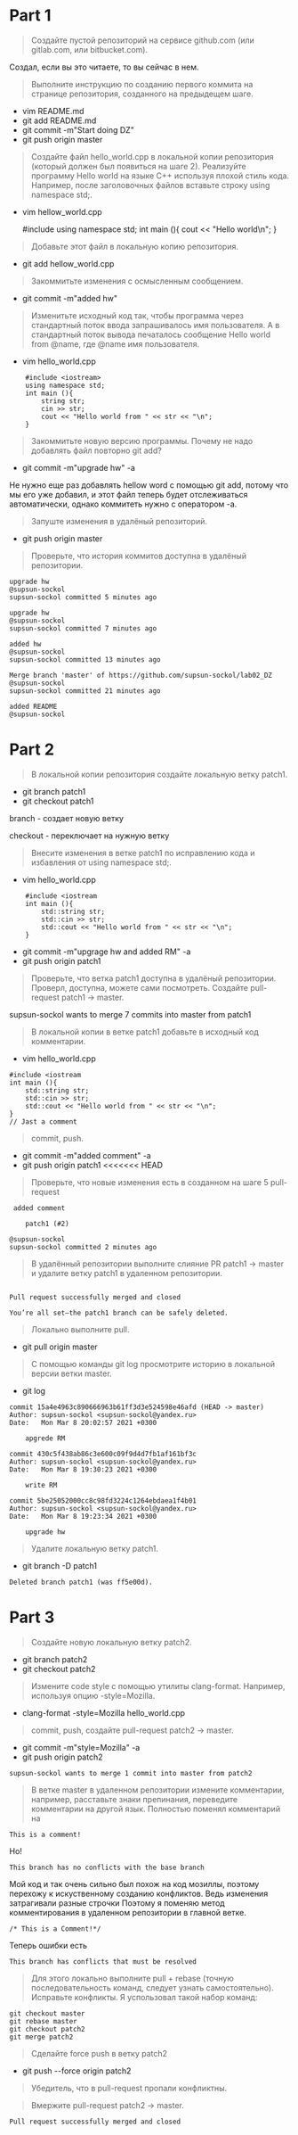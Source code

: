 # Part 1

> Создайте пустой репозиторий на сервисе github.com (или gitlab.com, или bitbucket.com).

Создал, если вы это читаете, то вы сейчас в нем.

> Выполните инструкцию по созданию первого коммита на странице репозитория, созданного на предыдещем шаге.
* vim README.md
* git add README.md
* git commit -m"Start doing DZ"
* git push origin master
> Создайте файл hello_world.cpp в локальной копии репозитория (который должен был появиться на шаге 2). Реализуйте программу Hello world на языке C++ используя плохой стиль кода. Например, после заголовочных файлов вставьте строку using namespace std;.
* vim hellow_world.cpp

    #include <iostream>
    using namespace std;
    int main (){
        cout << "Hello world\n";
    }

> Добавьте этот файл в локальную копию репозитория.
* git add hellow_world.cpp

> Закоммитьте изменения с осмысленным сообщением.
* git commit -m"added hw"

> Изменитьте исходный код так, чтобы программа через стандартный поток ввода запрашивалось имя пользователя. А в стандартный поток вывода печаталось сообщение Hello world from @name, где @name имя пользователя.
* vim hello_world.cpp
``` 
    #include <iostream>
    using namespace std;
    int main (){
        string str;
        cin >> str;
        cout << "Hello world from " << str << "\n";
    }
``` 
> Закоммитьте новую версию программы. Почему не надо добавлять файл повторно git add?
* git commit -m"upgrade hw" -a

Не нужно еще раз добавлять hellow word с помощью git add, потому что мы его уже добавил, и этот файл теперь будет отслеживаться автоматически, однако коммитеть нужно с оператором -а.
> Запуште изменения в удалёный репозиторий.
* git push origin master

> Проверьте, что история коммитов доступна в удалёный репозитории.

    upgrade hw
    @supsun-sockol
    supsun-sockol committed 5 minutes ago

    upgrade hw
    @supsun-sockol
    supsun-sockol committed 7 minutes ago

    added hw
    @supsun-sockol
    supsun-sockol committed 13 minutes ago

    Merge branch 'master' of https://github.com/supsun-sockol/lab02_DZ
    @supsun-sockol
    supsun-sockol committed 21 minutes ago

    added README
    @supsun-sockol

# Part 2

> В локальной копии репозитория создайте локальную ветку patch1.
* git branch patch1
* git checkout patch1

branch - создает новую ветку

checkout  - переключает на нужную ветку

> Внесите изменения в ветке patch1 по исправлению кода и избавления от using namespace std;.
* vim hello_world.cpp
```    
    #include <iostream
    int main (){
        std::string str;
        std::cin >> str;
        std::cout << "Hello world from " << str << "\n";
    }
``` 
* git commit -m"upgrage hw and added RM" -a
* git push origin patch1
> Проверьте, что ветка patch1 доступна в удалёный репозитории.
Проверл, доступна, можете сами посмотреть.
> Создайте pull-request patch1 -> master.

supsun-sockol wants to merge 7 commits into master from patch1
> В локальной копии в ветке patch1 добавьте в исходный код комментарии.
* vim hello_world.cpp
```
#include <iostream
int main (){
    std::string str;
    std::cin >> str;
    std::cout << "Hello world from " << str << "\n";
}
// Jast a comment
```
> commit, push.
* git commit -m"added comment" -a
* git push origin patch1
<<<<<<< HEAD
> Проверьте, что новые изменения есть в созданном на шаге 5 pull-request
```
 added comment

    patch1 (#2) 

@supsun-sockol
supsun-sockol committed 2 minutes ago 
```
> В удалённый репозитории выполните слияние PR patch1 -> master и удалите ветку patch1 в удаленном репозитории.
```

Pull request successfully merged and closed

You’re all set—the patch1 branch can be safely deleted.
```
> Локально выполните pull.
* git pull origin master
> С помощью команды git log просмотрите историю в локальной версии ветки master.
* git log
```
commit 15a4e4963c890666963b61ff3d3e524598e46afd (HEAD -> master)
Author: supsun-sockol <supsun-sockol@yandex.ru>
Date:   Mon Mar 8 20:02:57 2021 +0300

    apgrede RM

commit 430c5f438ab86c3e600c09f9d4d7fb1af161bf3c
Author: supsun-sockol <supsun-sockol@yandex.ru>
Date:   Mon Mar 8 19:30:23 2021 +0300

    write RM

commit 5be25052000cc8c98fd3224c1264ebdaea1f4b01
Author: supsun-sockol <supsun-sockol@yandex.ru>
Date:   Mon Mar 8 19:23:34 2021 +0300

    upgrade hw
```
> Удалите локальную ветку patch1.
* git branch -D patch1
```
Deleted branch patch1 (was ff5e00d).
```

# Part 3

> Создайте новую локальную ветку patch2.
* git branch patch2 
* git checkout patch2
> Измените code style с помощью утилиты clang-format. Например, используя опцию -style=Mozilla.
* clang-format -style=Mozilla hello_world.cpp
> commit, push, создайте pull-request patch2 -> master.
* git commit -m"style=Mozilla" -a
* git push origin patch2
```
supsun-sockol wants to merge 1 commit into master from patch2
```
> В ветке master в удаленном репозитории измените комментарии, например, расставьте знаки препинания, переведите комментарии на другой язык.
Полностью поменял комментарий на
```
This is a comment!
```
Но!
```
This branch has no conflicts with the base branch
```
Мой код и так очень сильно был похож на код мозиллы, поэтому перехожу к искуственному созданию конфликтов.
Ведь изменения затрагивали разные строчки
Поэтому я поменяю метод комментирования в удаленном репозитории в главной ветке.
```
/* This is a Comment!*/
```
Теперь ошибки есть
```
This branch has conflicts that must be resolved
```
> Для этого локально выполните pull + rebase (точную последовательность команд, следует узнать самостоятельно). Исправьте конфликты.
Я успользовал такой набор команд:
```
git checkout master
git rebase master
git checkout patch2
git merge patch2
```
> Сделайте force push в ветку patch2
* git push --force origin patch2
> Убедитель, что в pull-request пропали конфликтны.

> Вмержите pull-request patch2 -> master.
```
Pull request successfully merged and closed
```
